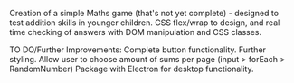 Creation of a simple Maths game (that's not yet complete) - designed to test addition skills in younger children. CSS flex/wrap to design, and real time checking of answers with DOM manipulation and CSS classes.

TO DO/Further Improvements:
Complete button functionality.
Further styling.
Allow user to choose amount of sums per page (input > forEach > RandomNumber)
Package with Electron for desktop functionality.
